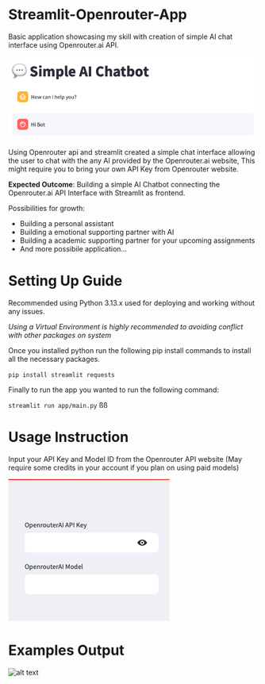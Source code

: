 # Streamlit-Openrouter-App
Basic application showcasing my skill with creation of simple AI chat interface using Openrouter.ai API.

![](FrontPage.png)

Using Openrouter api and streamlit created a simple chat interface allowing the user to chat with the any AI provided by the Openrouter.ai website,
This might require you to bring your own API Key from Openrouter website.

**Expected Outcome**: Building a simple AI Chatbot connecting the Openrouter.ai API Interface with Streamlit as frontend.

Possibilities for growth:
- Building a personal assistant
- Building a emotional supporting partner with AI
- Building a academic supporting partner for your upcoming assignments
- And more possibile application...

# Setting Up Guide
Recommended using Python 3.13.x used for deploying and working without any issues.

_Using a Virtual Environment is highly recommended to avoiding conflict with other packages on system_

Once you installed python run the following pip install commands to install all the necessary packages.

`pip install streamlit requests`


Finally to run the app you wanted to run the following command:

`streamlit run app/main.py`
ßß
# Usage Instruction
Input your API Key and Model ID from the Openrouter API website (May require some credits in your account if you plan on using paid models)

![Input API Key and Model](OpenrouterAPIndMODEL.png)

# Examples Output

![alt text](image.png)